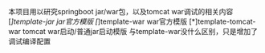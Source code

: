 本项目用以研究springboot jar/war包，以及tomcat war调试的相关内容
[*]template-jar jar官方模版
[*]template-war war官方模版
[*]template-tomcat-war tomcat war启动/普通jar启动模版
与template-war没什么区别，只是增加了调试编译配置



